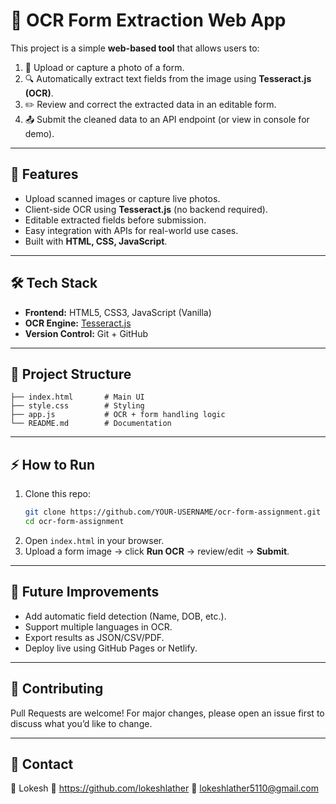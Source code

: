 # 📝 OCR Form Extraction Web App  

This project is a simple **web-based tool** that allows users to:  
1. 📸 Upload or capture a photo of a form.  
2. 🔍 Automatically extract text fields from the image using **Tesseract.js (OCR)**.  
3. ✏️ Review and correct the extracted data in an editable form.  
4. 📤 Submit the cleaned data to an API endpoint (or view in console for demo).  

---

## 🚀 Features
- Upload scanned images or capture live photos.  
- Client-side OCR using **Tesseract.js** (no backend required).  
- Editable extracted fields before submission.  
- Easy integration with APIs for real-world use cases.  
- Built with **HTML, CSS, JavaScript**.  

---

## 🛠️ Tech Stack
- **Frontend:** HTML5, CSS3, JavaScript (Vanilla)  
- **OCR Engine:** [Tesseract.js](https://github.com/naptha/tesseract.js)  
- **Version Control:** Git + GitHub  

---

## 📂 Project Structure
```
├── index.html       # Main UI
├── style.css        # Styling
├── app.js           # OCR + form handling logic
└── README.md        # Documentation
```

---

## ⚡ How to Run
1. Clone this repo:  
   ```bash
   git clone https://github.com/YOUR-USERNAME/ocr-form-assignment.git
   cd ocr-form-assignment
   ```
2. Open `index.html` in your browser.  
3. Upload a form image → click **Run OCR** → review/edit → **Submit**.  

---

## 🔮 Future Improvements
- Add automatic field detection (Name, DOB, etc.).  
- Support multiple languages in OCR.  
- Export results as JSON/CSV/PDF.  
- Deploy live using GitHub Pages or Netlify.  

---

## 🤝 Contributing
Pull Requests are welcome! For major changes, please open an issue first to discuss what you’d like to change.  

---

## 📧 Contact
👤 Lokesh 
🔗 https://github.com/lokeshlather 
📩 lokeshlather5110@gmail.com